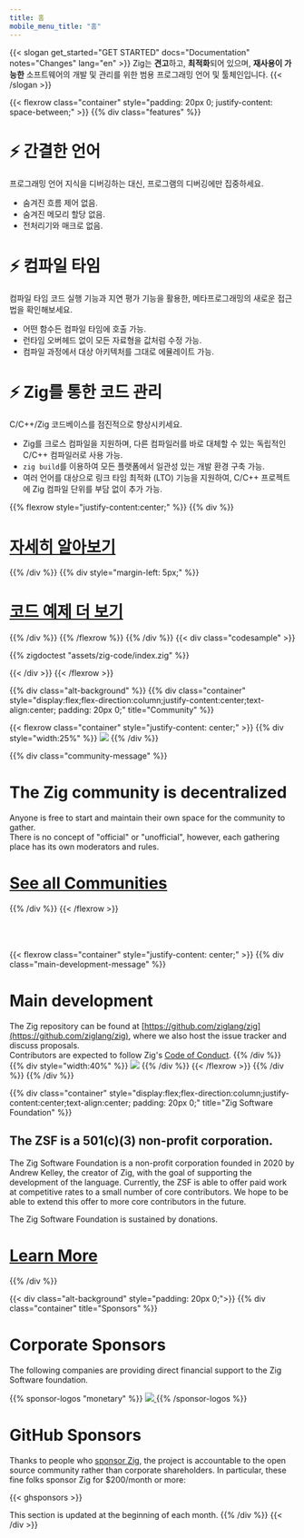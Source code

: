 ```yaml
---
title: 홈
mobile_menu_title: "홈"
---
```

{{< slogan get_started="GET STARTED" docs="Documentation" notes="Changes" lang="en" >}}
Zig는 **견고**하고, **최적화**되어 있으며, **재사용이 가능한** 소프트웨어의 개발 및 관리를 위한 범용 프로그래밍 언어 및 툴체인입니다.
{{< /slogan >}}

{{< flexrow class="container" style="padding: 20px 0; justify-content: space-between;" >}}
{{% div class="features" %}}

# ⚡ 간결한 언어
프로그래밍 언어 지식을 디버깅하는 대신, 프로그램의 디버깅에만 집중하세요.

- 숨겨진 흐름 제어 없음.
- 숨겨진 메모리 할당 없음.
- 전처리기와 매크로 없음.

# ⚡ 컴파일 타임
컴파일 타임 코드 실행 기능과 지연 평가 기능을 활용한, 메타프로그래밍의 새로운 접근법을 확인해보세요.

- 어떤 함수든 컴파일 타임에 호출 가능.
- 런타임 오버헤드 없이 모든 자료형을 값처럼 수정 가능.
- 컴파일 과정에서 대상 아키텍처를 그대로 에뮬레이트 가능.

# ⚡ Zig를 통한 코드 관리
C/C++/Zig 코드베이스를 점진적으로 향상시키세요.

- Zig를 크로스 컴파일을 지원하며, 다른 컴파일러를 바로 대체할 수 있는 독립적인 C/C++ 컴파일러로 사용 가능.
- `zig build`를 이용하여 모든 플랫폼에서 일관성 있는 개발 환경 구축 가능.
- 여러 언어를 대상으로 링크 타임 최적화 (LTO) 기능을 지원하여, C/C++ 프로젝트에 Zig 컴파일 단위를 부담 없이 추가 가능.

{{% flexrow style="justify-content:center;" %}}
{{% div %}}
<h1>
    <a href="learn/overview/" class="button" style="display: inline;">자세히 알아보기</a>
</h1>
{{% /div %}}
{{% div  style="margin-left: 5px;" %}}
<h1>
    <a href="learn/samples/" class="button" style="display: inline;">코드 예제 더 보기</a>
</h1>
{{% /div %}}
{{% /flexrow %}}
{{% /div %}}
{{< div class="codesample" >}}

{{% zigdoctest "assets/zig-code/index.zig" %}}

{{< /div >}}
{{< /flexrow >}}


{{% div class="alt-background" %}}
{{% div class="container"  style="display:flex;flex-direction:column;justify-content:center;text-align:center; padding: 20px 0;" title="Community" %}}

{{< flexrow class="container" style="justify-content: center;" >}}
{{% div style="width:25%" %}}
<img src="/ziggy.svg" style="max-height: 200px">
{{% /div %}}

{{% div class="community-message" %}}
# The Zig community is decentralized 
Anyone is free to start and maintain their own space for the community to gather.  
There is no concept of "official" or "unofficial", however, each gathering place has its own moderators and rules.

<div style="">
<h1>
	<a href="https://github.com/ziglang/zig/wiki/Community" class="button" style="display: inline;">See all Communities</a>
</h1>
</div>
{{% /div %}}
{{< /flexrow >}}
<div style="height: 50px;"></div>

{{< flexrow class="container" style="justify-content: center;" >}}
{{% div class="main-development-message" %}}
# Main development
The Zig repository can be found at [https://github.com/ziglang/zig](https://github.com/ziglang/zig), where we also host the issue tracker and discuss proposals.  
Contributors are expected to follow Zig's [Code of Conduct](https://github.com/ziglang/zig/blob/master/CODE_OF_CONDUCT.md).
{{% /div %}}
{{% div style="width:40%" %}}
<img src="/zero.svg" style="max-height: 200px">
{{% /div %}}
{{< /flexrow >}}
{{% /div %}}
{{% /div %}}


{{% div class="container" style="display:flex;flex-direction:column;justify-content:center;text-align:center; padding: 20px 0;" title="Zig Software Foundation" %}}
## The ZSF is a 501(c)(3) non-profit corporation.

The Zig Software Foundation is a non-profit corporation founded in 2020 by Andrew Kelley, the creator of Zig, with the goal of supporting the development of the language. Currently, the ZSF is able to offer paid work at competitive rates to a small number of core contributors. We hope to be able to extend this offer to more core contributors in the future.

The Zig Software Foundation is sustained by donations.

<h1>
	<a href="zsf/" class="button" style="display:inline;">Learn More</a>
</h1>
{{% /div %}}


{{< div class="alt-background" style="padding: 20px 0;">}}
{{% div class="container" title="Sponsors" %}}
# Corporate Sponsors 
The following companies are providing direct financial support to the Zig Software foundation.

{{% sponsor-logos "monetary" %}}
 <a href="https://pex.com" rel="noopener nofollow" target="_blank"><picture>
   <picture>
     <source srcset="/pex-white.svg" media="(prefers-color-scheme: dark)">
     <img src="/pex-dark.svg">
   </picture>
 </a>
{{% /sponsor-logos %}}

# GitHub Sponsors
Thanks to people who [sponsor Zig](zsf/), the project is accountable to the open source community rather than corporate shareholders. In particular, these fine folks sponsor Zig for $200/month or more:

{{< ghsponsors >}}

This section is updated at the beginning of each month.
{{% /div %}}
{{< /div >}}
























